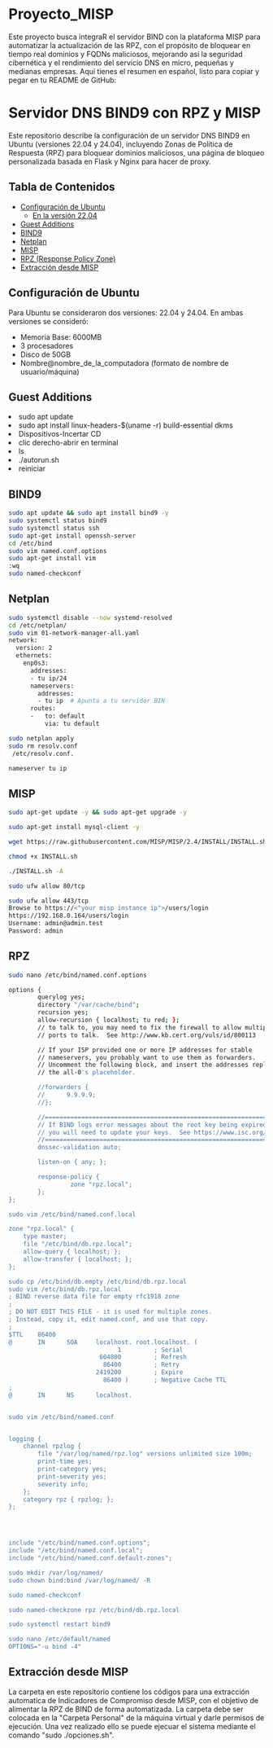 # Proyecto_MISP
Este proyecto busca integraR el servidor BIND con la plataforma MISP para automatizar la actualización de las RPZ, con el propósito de bloquear en tiempo real dominios y FQDNs maliciosos, mejorando así la seguridad cibernética y el rendimiento del servicio DNS en micro, pequeñas y medianas empresas.
Aquí tienes el resumen en español, listo para copiar y pegar en tu README de GitHub:

# Servidor DNS BIND9 con RPZ y MISP

Este repositorio describe la configuración de un servidor DNS BIND9 en Ubuntu (versiones 22.04 y 24.04), incluyendo Zonas de Política de Respuesta (RPZ) para bloquear dominios maliciosos, una página de bloqueo personalizada basada en Flask y Nginx para hacer de proxy.

## Tabla de Contenidos

- [Configuración de Ubuntu](#configuración-de-ubuntu)
  - [En la versión 22.04](#en-la-versión-2204)
- [Guest Additions](#guest-additions)
- [BIND9](#bind9)
- [Netplan](#netplan)
- [MISP](#misp)
- [RPZ (Response Policy Zone)](#rpz-response-policy-zone)
- [Extracción desde MISP](#extracción-desde-misp)  

## Configuración de Ubuntu

Para Ubuntu se consideraron dos versiones: 22.04 y 24.04. En ambas versiones se consideró:

* Memoria Base: 6000MB
* 3 procesadores
* Disco de 50GB
* Nombre@nombre_de_la_computadora (formato de nombre de usuario/máquina)



## Guest Additions


<li>sudo apt update</li>
<li>sudo apt install linux-headers-$(uname -r) build-essential dkms</li>
<li>Dispositivos-Incertar CD</li>
<li>clic derecho-abrir en terminal</li>
<li>ls</li>
<li>./autorun.sh</li>
<li>reiniciar</li>

## BIND9
```bash
sudo apt update && sudo apt install bind9 -y
sudo systemctl status bind9
sudo systemctl status ssh
sudo apt-get install openssh-server
cd /etc/bind
sudo vim named.conf.options
sudo apt-get install vim
:wq
sudo named-checkconf
```
## Netplan
```bash
sudo systemctl disable --now systemd-resolved
cd /etc/netplan/
sudo vim 01-network-manager-all.yaml
network:
  version: 2
  ethernets:
    enp0s3:
      addresses:
      - tu ip/24
      nameservers:
        addresses:
        - tu ip  # Apunta a tu servidor BIN
      routes:
      -   to: default
          via: tu default

sudo netplan apply
sudo rm resolv.conf
 /etc/resolv.conf.

nameserver tu ip
```
## MISP
```bash
sudo apt-get update -y && sudo apt-get upgrade -y

sudo apt-get install mysql-client -y

wget https://raw.githubusercontent.com/MISP/MISP/2.4/INSTALL/INSTALL.sh

chmod +x INSTALL.sh

./INSTALL.sh -A

sudo ufw allow 80/tcp

sudo ufw allow 443/tcp
Browse to https://<"your misp instance ip">/users/login
https://192.168.0.164/users/login
Username: admin@admin.test
Password: admin
```
## RPZ
```bash
sudo nano /etc/bind/named.conf.options

options {
        querylog yes;
        directory "/var/cache/bind";
        recursion yes;
        allow-recursion { localhost; tu red; };
        // to talk to, you may need to fix the firewall to allow multipl
        // ports to talk.  See http://www.kb.cert.org/vuls/id/800113

        // If your ISP provided one or more IP addresses for stable
        // nameservers, you probably want to use them as forwarders.
        // Uncomment the following block, and insert the addresses replacing
        // the all-0's placeholder.

        //forwarders {
        //      9.9.9.9;
        //};

        //========================================================================
        // If BIND logs error messages about the root key being expired,
        // you will need to update your keys.  See https://www.isc.org/bind-keys
        //========================================================================
        dnssec-validation auto;

        listen-on { any; };

        response-policy {
                 zone "rpz.local";
        };
};

sudo vim /etc/bind/named.conf.local

zone "rpz.local" {
    type master;
    file "/etc/bind/db.rpz.local";
    allow-query { localhost; };
    allow-transfer { localhost; };
};

sudo cp /etc/bind/db.empty /etc/bind/db.rpz.local
sudo vim /etc/bind/db.rpz.local
; BIND reverse data file for empty rfc1918 zone
;
; DO NOT EDIT THIS FILE - it is used for multiple zones.
; Instead, copy it, edit named.conf, and use that copy.
;
$TTL    86400
@       IN      SOA     localhost. root.localhost. (
                              1         ; Serial
                         604800         ; Refresh
                          86400         ; Retry
                        2419200         ; Expire
                          86400 )       ; Negative Cache TTL
;
@       IN      NS      localhost.


sudo vim /etc/bind/named.conf


logging {
    channel rpzlog {
        file "/var/log/named/rpz.log" versions unlimited size 100m;
        print-time yes;
        print-category yes;
        print-severity yes;
        severity info;
    };
    category rpz { rpzlog; };
};




include "/etc/bind/named.conf.options";
include "/etc/bind/named.conf.local";
include "/etc/bind/named.conf.default-zones";

sudo mkdir /var/log/named/
sudo chown bind:bind /var/log/named/ -R

sudo named-checkconf

sudo named-checkzone rpz /etc/bind/db.rpz.local

sudo systemctl restart bind9

sudo nano /etc/default/named
OPTIONS="-u bind -4"


```
## Extracción desde MISP
La carpeta en este repositorio contiene los códigos para una extracción automatica de Indicadores de Compromiso desde MISP, con el objetivo de alimentar la RPZ de BIND de forma automatizada. La carpeta debe ser colocada en la "Carpeta Personal" de la máquina virtual y darle permisos de ejecución. Una vez realizado ello se puede ejecuar el sistema mediante el comando "sudo ./opciones.sh".
